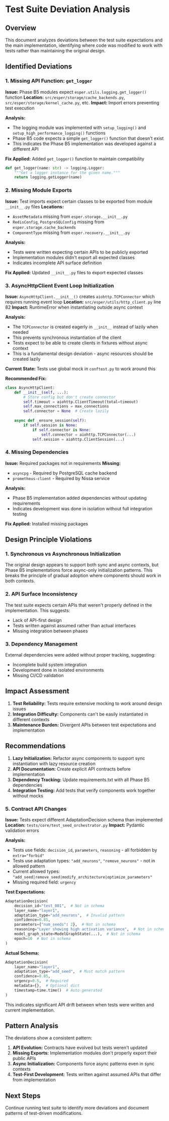 # Test Suite Deviation Analysis

## Overview

This document analyzes deviations between the test suite expectations and the main implementation, identifying where code was modified to work with tests rather than maintaining the original design.

## Identified Deviations

### 1. Missing API Function: `get_logger`

**Issue:** Phase B5 modules expect `esper.utils.logging.get_logger()` function
**Location:** `src/esper/storage/cache_backends.py`, `src/esper/storage/kernel_cache.py`, etc.
**Impact:** Import errors preventing test execution

**Analysis:**
- The logging module was implemented with `setup_logging()` and `setup_high_performance_logging()` functions
- Phase B5 code expects a simple `get_logger()` function that doesn't exist
- This indicates the Phase B5 implementation was developed against a different API

**Fix Applied:** Added `get_logger()` function to maintain compatibility
```python
def get_logger(name: str) -> logging.Logger:
    """Get a logger instance for the given name."""
    return logging.getLogger(name)
```

### 2. Missing Module Exports

**Issue:** Test imports expect certain classes to be exported from module `__init__.py` files
**Locations:** 
- `AssetMetadata` missing from `esper.storage.__init__.py`
- `RedisConfig`, `PostgreSQLConfig` missing from `esper.storage.cache_backends`
- `ComponentType` missing from `esper.recovery.__init__.py`

**Analysis:**
- Tests were written expecting certain APIs to be publicly exported
- Implementation modules didn't export all expected classes
- Indicates incomplete API surface definition

**Fix Applied:** Updated `__init__.py` files to export expected classes

### 3. AsyncHttpClient Event Loop Initialization

**Issue:** `AsyncHttpClient.__init__()` creates `aiohttp.TCPConnector` which requires running event loop
**Location:** `src/esper/utils/http_client.py` line 82
**Impact:** RuntimeError when instantiating outside async context

**Analysis:**
- The `TCPConnector` is created eagerly in `__init__` instead of lazily when needed
- This prevents synchronous instantiation of the client
- Tests expect to be able to create clients in fixtures without async context
- This is a fundamental design deviation - async resources should be created lazily

**Current State:** Tests use global mock in `conftest.py` to work around this

**Recommended Fix:**
```python
class AsyncHttpClient:
    def __init__(self, ...):
        # Store config but don't create connector
        self.timeout = aiohttp.ClientTimeout(total=timeout)
        self.max_connections = max_connections
        self.connector = None  # Create lazily
        
    async def _ensure_session(self):
        if self.session is None:
            if self.connector is None:
                self.connector = aiohttp.TCPConnector(...)
            self.session = aiohttp.ClientSession(...)
```

### 4. Missing Dependencies

**Issue:** Required packages not in requirements
**Missing:**
- `asyncpg` - Required by PostgreSQL cache backend
- `prometheus-client` - Required by Nissa service

**Analysis:**
- Phase B5 implementation added dependencies without updating requirements
- Indicates development was done in isolation without full integration testing

**Fix Applied:** Installed missing packages

## Design Principle Violations

### 1. Synchronous vs Asynchronous Initialization

The original design appears to support both sync and async contexts, but Phase B5 implementations force async-only initialization patterns. This breaks the principle of gradual adoption where components should work in both contexts.

### 2. API Surface Inconsistency

The test suite expects certain APIs that weren't properly defined in the implementation. This suggests:
- Lack of API-first design
- Tests written against assumed rather than actual interfaces
- Missing integration between phases

### 3. Dependency Management

External dependencies were added without proper tracking, suggesting:
- Incomplete build system integration
- Development done in isolated environments
- Missing CI/CD validation

## Impact Assessment

1. **Test Reliability:** Tests require extensive mocking to work around design issues
2. **Integration Difficulty:** Components can't be easily instantiated in different contexts
3. **Maintenance Burden:** Divergent APIs between test expectations and implementation

## Recommendations

1. **Lazy Initialization:** Refactor async components to support sync instantiation with lazy resource creation
2. **API Documentation:** Create explicit API contracts before implementation
3. **Dependency Tracking:** Update requirements.txt with all Phase B5 dependencies
4. **Integration Testing:** Add tests that verify components work together without mocks

### 5. Contract API Changes

**Issue:** Tests expect different AdaptationDecision schema than implemented
**Location:** `tests/core/test_seed_orchestrator.py`
**Impact:** Pydantic validation errors

**Analysis:**
- Tests use fields: `decision_id`, `parameters`, `reasoning` - all forbidden by `extra="forbid"`
- Tests use adaptation types: `"add_neurons"`, `"remove_neurons"` - not in allowed pattern
- Current allowed types: `"add_seed|remove_seed|modify_architecture|optimize_parameters"`
- Missing required field: `urgency`

**Test Expectations:**
```python
AdaptationDecision(
    decision_id="test_001",  # Not in schema
    layer_name="layer1", 
    adaptation_type="add_neurons",  # Invalid pattern
    confidence=0.85,
    parameters={"num_seeds": 2},  # Not in schema
    reasoning="Layer showing high activation variance",  # Not in schema
    model_graph_state=ModelGraphState(...),  # Not in schema
    epoch=10  # Not in schema
)
```

**Actual Schema:**
```python
AdaptationDecision(
    layer_name="layer1",
    adaptation_type="add_seed",  # Must match pattern
    confidence=0.85,
    urgency=0.5,  # Required
    metadata={},  # Optional dict
    timestamp=time.time()  # Auto-generated
)
```

This indicates significant API drift between when tests were written and current implementation.

## Pattern Analysis

The deviations show a consistent pattern:
1. **API Evolution:** Contracts have evolved but tests weren't updated
2. **Missing Exports:** Implementation modules don't properly export their public APIs
3. **Async Initialization:** Components force async patterns even in sync contexts
4. **Test-First Development:** Tests written against assumed APIs that differ from implementation

## Next Steps

Continue running test suite to identify more deviations and document patterns of test-driven modifications.